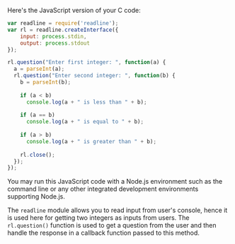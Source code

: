  Here's the JavaScript version of your C code:

```JavaScript
var readline = require('readline');
var rl = readline.createInterface({
    input: process.stdin,
    output: process.stdout
});

rl.question("Enter first integer: ", function(a) {
  a = parseInt(a);
  rl.question("Enter second integer: ", function(b) {
    b = parseInt(b);
    
    if (a < b)
      console.log(a + " is less than " + b);
      
    if (a == b)
      console.log(a + " is equal to " + b);
      
    if (a > b)
      console.log(a + " is greater than " + b);
    
    rl.close();
  });
});
```
You may run this JavaScript code with a Node.js environment such as the command line or any other integrated development environments supporting Node.js. 

The `readline` module allows you to read input from user's console, hence it is used here for getting two integers as inputs from users. The `rl.question()` function is used to get a question from the user and then handle the response in a callback function passed to this method.

